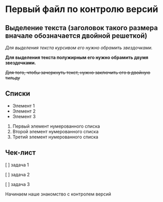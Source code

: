 # Первый файл по контролю версий

## Выделение текста (заголовок такого размера вначале обозначается двойной решеткой)

*Для выделения текста курсивом его нужно обрамить звездочками.*

**Для выделения текста полужирным его нужно обрамить двумя звездочками.**



~~Для того, чтобы зачеркнуть текст, нужно заключить его в двойную тильду~~

## Списки
* Элемент 1
* Элемент 2
* Элемент 3

1. Первый элемент нумерованного списка
2. Второй элемент нумерованного списка
3. Третий элемент нумерованного списка

## Чек-лист  

[ ] задача 1

[ ] задача 2

[ ] задача 3

Начинаем наше знакомство с контролем версий
